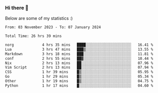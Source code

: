 ### Hi there 👋
Below are some of my statistics :)

<!--START_SECTION:waka-->

```txt
From: 03 November 2023 - To: 07 January 2024

Total Time: 26 hrs 39 mins

norg             4 hrs 35 mins   ████░░░░░░░░░░░░░░░░░░░░░   16.41 %
Lua              3 hrs 47 mins   ███▒░░░░░░░░░░░░░░░░░░░░░   13.55 %
Markdown         3 hrs 18 mins   ███░░░░░░░░░░░░░░░░░░░░░░   11.81 %
conf             2 hrs 55 mins   ██▓░░░░░░░░░░░░░░░░░░░░░░   10.44 %
Nix              2 hrs 13 mins   ██░░░░░░░░░░░░░░░░░░░░░░░   07.96 %
Vim Script       2 hrs 13 mins   ██░░░░░░░░░░░░░░░░░░░░░░░   07.94 %
CSS              1 hr 39 mins    █▒░░░░░░░░░░░░░░░░░░░░░░░   05.95 %
Go               1 hr 29 mins    █▒░░░░░░░░░░░░░░░░░░░░░░░   05.34 %
Other            1 hr 19 mins    █▒░░░░░░░░░░░░░░░░░░░░░░░   04.75 %
Python           1 hr 17 mins    █░░░░░░░░░░░░░░░░░░░░░░░░   04.60 %
```

<!--END_SECTION:waka-->

<!--
**KlapenHz/KlapenHz** is a ✨ _special_ ✨ repository because its `README.md` (this file) appears on your GitHub profile.

Here are some ideas to get you started:

- 🔭 I’m currently working on ...
- 🌱 I’m currently learning ...
- 👯 I’m looking to collaborate on ...
- 🤔 I’m looking for help with ...
- 💬 Ask me about ...
- 📫 How to reach me: ...
- 😄 Pronouns: ...
- ⚡ Fun fact: ...
-->
